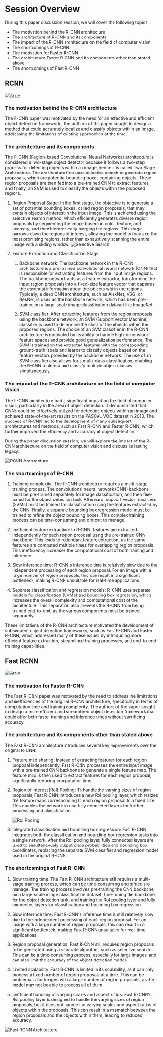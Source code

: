 # Session Overview


During this paper discussion session, we will cover the following topics:

- The motivation behind the R-CNN architecture
- The architecture of R-CNN and its components
- The impact of the R-CNN architecture on the field of computer vision
- The shortcomings of R-CNN
- The motivation for Faster R-CNN
- The architecture Faster R-CNN and its components other than stated above
- The shortcomings of Fast R-CNN


## RCNN
[![Arxiv](https://img.shields.io/badge/ArXiv-1311.2524-orange.svg?color=blue)](https://arxiv.org/abs/1311.2524)


### The motivation behind the R-CNN architecture

The R-CNN paper was motivated by the need for an effective and efficient object detection framework. The authors of the paper sought to design a method that could accurately localize and classify objects within an image, addressing the limitations of existing approaches at the time.

### The architecture and its components

The R-CNN (Region-based Convolutional Neural Networks) architecture is considered a two-stage object detector because it follows a two-step process for detecting objects within an image, hence it is called Two Stage Architecture. The architecture first uses selective search to generate region proposals, which are potential bounding boxes containing objects. These region proposals are then fed into a pre-trained CNN to extract features, and finally, an SVM is used to classify the objects within the proposed regions. 

  1. Region Proposal Stage: In the first stage, the objective is to generate a set of potential bounding boxes, called region proposals, that may contain objects of interest in the input image. This is achieved using the selective search method, which efficiently generates diverse region proposals by segmenting the image based on color, texture, and intensity, and then hierarchically merging the regions. This stage narrows down the regions of interest, allowing the model to focus on the most promising regions, rather than exhaustively scanning the entire image with a sliding window.
   ![Selective Search](ssearch.jpg)

   
 2. Feature Extraction and Classification Stage: 
    1. Backbone network: The backbone network in the R-CNN architecture is a pre-trained convolutional neural network (CNN) that is responsible for extracting features from the input image regions. The backbone network acts as a feature extractor, transforming the input region proposals into a fixed-size feature vector that captures the essential information about the objects within the regions. Typically, a deep CNN architecture, such as AlexNet, VGG, or ResNet, is used as the backbone network, which has been pre-trained on a large-scale image classification dataset like ImageNet.
   
    2. SVM classifier: After extracting features from the region proposals using the backbone network, an SVM (Support Vector Machine) classifier is used to determine the class of the objects within the proposed regions. The choice of an SVM classifier in the R-CNN architecture is motivated by its ability to handle high-dimensional feature spaces and provide good generalization performance. The SVM is trained on the extracted features with the corresponding ground-truth labels and learns to classify objects based on the feature vectors provided by the backbone network. The use of an SVM classifier also allows for a multi-class classification, enabling the R-CNN to detect and classify multiple object classes simultaneously.


### The impact of the R-CNN architecture on the field of computer vision

The R-CNN architecture had a significant impact on the field of computer vision, particularly in the area of object detection. It demonstrated that CNNs could be effectively utilized for detecting objects within an image and achieved state-of-the-art results on the PASCAL VOC dataset in 2013. The success of R-CNN led to the development of many subsequent architectures and methods, such as Fast R-CNN and Faster R-CNN, which further improved the efficiency and accuracy of object detection.

During the paper discussion session, we will explore the impact of the R-CNN architecture on the field of computer vision and discuss its lasting legacy.


![RCNN Architecture](rcnn.jpeg)


### The shortcomings of R-CNN

1. Training complexity: The R-CNN architecture requires a multi-stage training process. The convolutional neural network (CNN) backbone must be pre-trained separately for image classification, and then fine-tuned for the object detection task. Afterward, support vector machines (SVMs) must be trained for classification using the features extracted by the CNN. Finally, a separate bounding box regression model must be trained to refine the object bounding boxes. This complex training process can be time-consuming and difficult to manage.

2. Inefficient feature extraction: In R-CNN, features are extracted independently for each region proposal using the pre-trained CNN backbone. This leads to redundant feature extraction, as the same features are computed multiple times for overlapping region proposals. This inefficiency increases the computational cost of both training and inference.

3. Slow inference time: R-CNN's inference time is relatively slow due to the independent processing of each region proposal. For an image with a large number of region proposals, this can result in a significant bottleneck, making R-CNN unsuitable for real-time applications.

4. Separate classification and regression models: R-CNN uses separate models for classification (SVMs) and bounding box regression, which increases the overall complexity and computational cost of the architecture. This separation also prevents the R-CNN from being trained end-to-end, as the various components must be trained separately.

These limitations of the R-CNN architecture motivated the development of subsequent object detection frameworks, such as Fast R-CNN and Faster R-CNN, which addressed many of these issues by introducing more efficient feature extraction, streamlined training processes, and end-to-end training capabilities.


## Fast RCNN
[![Arxiv](https://img.shields.io/badge/ArXiv-1311.2524-orange.svg?color=blue)](https://arxiv.org/abs/1311.2524)



### The motivation for Faster R-CNN
The Fast R-CNN paper was motivated by the need to address the limitations and inefficiencies of the original R-CNN architecture, specifically in terms of computation time and training complexity. The authors of the paper sought to design a more efficient and streamlined object detection framework that could offer both faster training and inference times without sacrificing accuracy.

### The architecture and its components other than stated above

The Fast R-CNN architecture introduces several key improvements over the original R-CNN:

1. Feature map sharing: Instead of extracting features for each region proposal independently, Fast R-CNN processes the entire input image with a pre-trained CNN backbone to generate a single feature map. The feature map is then used to extract features for each region proposal, significantly reducing computation time.
    

2. Region of Interest (RoI) Pooling: To handle the varying sizes of region proposals, Fast R-CNN introduces a new RoI pooling layer, which resizes the feature maps corresponding to each region proposal to a fixed size. This enables the network to use fully connected layers for further processing and classification.
    
    ![Roi Pooling](roi_pooling.jpg)


3. Integrated classification and bounding box regression: Fast R-CNN integrates both the classification and bounding box regression tasks into a single network. After the RoI pooling layer, fully connected layers are used to simultaneously output class probabilities and bounding box coordinates, replacing the separate SVM classifier and regression model used in the original R-CNN.


### The shortcomings of Fast R-CNN

1. Slow training time: The Fast R-CNN architecture still requires a multi-stage training process, which can be time-consuming and difficult to manage. The training process involves pre-training the CNN backbone on a large-scale image classification dataset, fine-tuning the backbone for the object detection task, and training the RoI pooling layer and fully connected layers for classification and bounding box regression.
   
2. Slow inference time: Fast R-CNN's inference time is still relatively slow due to the independent processing of each region proposal. For an image with a large number of region proposals, this can result in a significant bottleneck, making Fast R-CNN unsuitable for real-time applications.

3. Region proposal generation: Fast R-CNN still requires region proposals to be generated using a separate algorithm, such as selective search. This can be a time-consuming process, especially for large images, and can also limit the accuracy of the object detection model.

4. Limited scalability: Fast R-CNN is limited in its scalability, as it can only process a fixed number of region proposals at a time. This can be problematic for images with a large number of region proposals, as the model may not be able to process all of them.


5. Inefficient handling of varying scales and aspect ratios: Fast R-CNN's RoI pooling layer is designed to handle the varying sizes of region proposals, but it does not handle the varying scales and aspect ratios of objects within the proposals. This can result in a mismatch between the region proposals and the objects within them, leading to reduced accuracy.


![Fast RCNN Architecture](fastrcnn.png)
